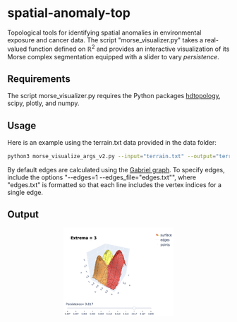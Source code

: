 # spatial-anomaly-top
Topological tools for identifying spatial anomalies in environmental exposure and cancer data. The script "morse_visualizer.py" takes a real-valued function defined on $\mathbb{R}^{2}$ and provides an interactive visualization of its Morse complex segmentation equipped with a slider to vary $\textit{persistence}$.

## Requirements 

The script morse_visualizer.py requires the Python packages [hdtopology](/guides/content/editing-an-existing-page), scipy, plotly, and numpy.

## Usage 

Here is an example using the terrain.txt data provided in the data folder:

```bash
python3 morse_visualize_args_v2.py --input="terrain.txt" --output="terrain_morse.html"
```
By default edges are calculated using the [Gabriel graph](https://en.wikipedia.org/wiki/Gabriel_graph). To specify edges, include the options "--edges=1 --edges_file="edges.txt"", where "edges.txt" is formatted so that each line includes the vertex indices for a single edge.

## Output
<p align="center">
<img src="./figures/terrain.png" width="250" height="200" />

